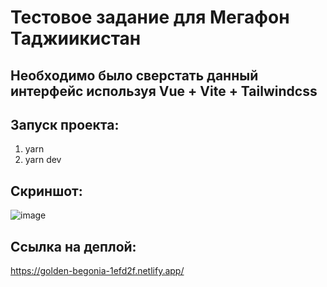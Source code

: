 # Тестовое задание для Мегафон Таджиикистан
## Необходимо было сверстать данный интерфейс используя Vue + Vite + Tailwindcss

## Запуск проекта:
1. yarn
2. yarn dev


## Скриншот:
![image](https://user-images.githubusercontent.com/35453616/216832699-44bb5881-875a-4f3c-8590-541e167e6a7c.png)


## Ссылка на деплой:
https://golden-begonia-1efd2f.netlify.app/
